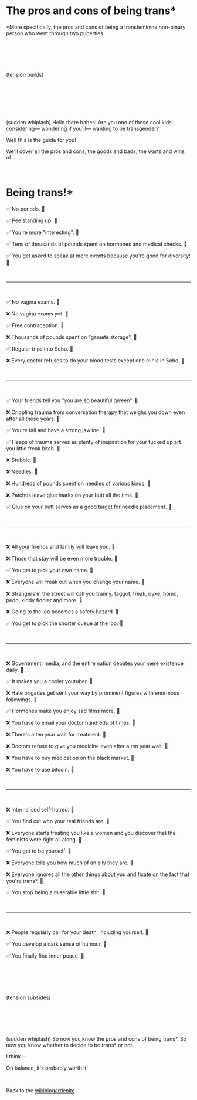 # The pros and cons of being trans*

*More specifically, the pros and cons of being a transfeminine non-binary person who went through two puberties.

<br>

<br>

<br>

<br>

(tension builds) 

<br>

<br>

<br>

<br>

<br>

(sudden whiplash) Hello there babes! Are you one of those cool kids considering— wondering if you'll— wanting to be transgender? 

Well this is the guide for you!

We'll cover all the pros and cons, the goods and bads, the warts and wins of...

<br>

# Being trans!*

<span class="pro">✅ No periods. 🤗</span>

<span class="pro">✅ Pee standing up. 🤗</span>

<span class="pro">✅ You're more "interesting". 🤗</span>

<span class="pro">✅ Tens of thousands of pounds spent on hormones and medical checks. 🫨</span>

<span class="pro">✅ You get asked to speak at more events because you're good for diversity! 🤗</span>

<br>

<hr>

<br>

<span class="pro">✅ No vagina exams. 🤗</span>

<span class="con">❌ No vagina exams yet. 🫨</span>

<span class="pro">✅ Free contraception. 🤗</span>

<span class="con">❌ Thousands of pounds spent on "gamete storage". 🫨</span>

<span class="pro">✅ Regular trips into Soho. 🤗</span>

<span class="con">❌ Every doctor refuses to do your blood tests except one clinic in Soho. 🫨</span>

<br>

<hr>

<br>

<span class="pro">✅ Your friends tell you "you are so beautiful qween". 🤗</span>

<span class="con">❌ Crippling trauma from conversation therapy that weighs you down even after all these years. 🫨</span>

<span class="pro">✅ You're tall and have a strong jawline. 🤗</span>

<span class="pro">✅ Heaps of trauma serves as plenty of inspiration for your fucked up art you little freak bitch. 🤗</span>

<span class="con">❌ Stubble. 🫨</span>

<span class="con">❌ Needles. 🫨</span>

<span class="con">❌ Hundreds of pounds spent on needles of various kinds. 🫨</span>

<span class="con">❌ Patches leave glue marks on your butt all the time. 🫨</span>

<span class="pro">✅ Glue on your butt serves as a good target for needle placement. 🤗</span>

<br>

<hr>

<br>

<span class="con">❌ All your friends and family will leave you. 🫨</span>

<span class="con">❌ Those that stay will be even more trouble. 🫨</span>

<span class="pro">✅ You get to pick your own name. 🤗</span>

<span class="con">❌ Everyone will freak out when you change your name. 🫨</span>

<span class="con">❌ Strangers in the street will call you tranny, faggot, freak, dyke, homo, pedo, kiddy fiddler and more. 🫨</span>

<span class="con">❌ Going to the loo becomes a safety hazard. 🫨</span>

<span class="pro">✅ You get to pick the shorter queue at the loo. 🤗</span>

<br>

<hr>

<br>

<span class="con">❌ Government, media, and the entire nation debates your mere existence daily. 🫨</span>

<span class="pro">✅ It makes you a cooler youtuber. 🤗</span>

<span class="con">❌ Hate brigades get sent your way by prominent figures with enormous followings. 🫨</span>

<span class="pro">✅ Hormones make you enjoy sad films more. 🤗</span>

<span class="con">❌ You have to email your doctor hundreds of times. 🫨</span>

<span class="con">❌ There's a ten year wait for treatment. 🫨</span>

<span class="con">❌ Doctors refuse to give you medicine even after a ten year wait. 🫨</span>

<span class="con">❌ You have to buy medication on the black market. 🫨</span>

<span class="con">❌ You have to use bitcoin. 🫨</span>

<br>

<hr>

<br>

<span class="con">❌ Internalised self-hatred. 🫨</span>

<span class="pro">✅ You find out who your real friends are. 🤗</span>

<span class="con">❌ Everyone starts treating you like a women and you discover that the feminists were right all along. 🫨</span>

<span class="pro">✅ You get to be yourself. 🤗</span>

<span class="con">❌ Everyone tells you how much of an ally they are. 🫨</span>

<span class="con">❌ Everyone ignores all the other things about you and fixate on the fact that you're trans*. 🫨</span>

<span class="pro">✅ You stop being a miserable little shit. 🤗</span>

<br>

<hr>

<br>

<span class="con">❌ People regularly call for your death, including yourself. 🫨</span>

<span class="pro">✅ You develop a dark sense of humour. 🤗</span>

<span class="pro">✅ You finally find inner peace. 🤗</span>

<br>

<br>

<br>

<br>

(tension subsides)

<br>

<br>

<br>

<br>

(sudden whiplash) So now you know the pros and cons of being trans*. So now you know whether to decide to be trans* or not. 

I think—

On balance, it's probably worth it. 

<br>

Back to the [wikiblogardenite](/wikiblogardenite).





